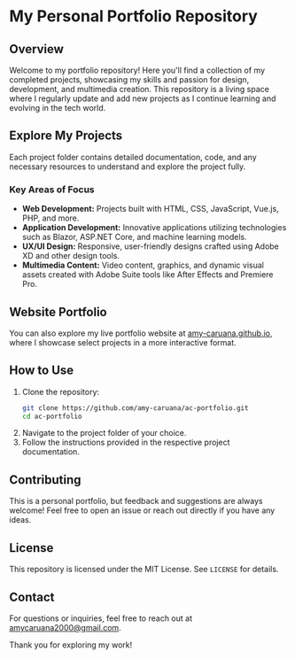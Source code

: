 # My Personal Portfolio Repository

## Overview

Welcome to my portfolio repository! Here you'll find a collection of my completed projects, showcasing my skills and passion for design, development, and multimedia creation. This repository is a living space where I regularly update and add new projects as I continue learning and evolving in the tech world.

## Explore My Projects

Each project folder contains detailed documentation, code, and any necessary resources to understand and explore the project fully.

### Key Areas of Focus

- **Web Development:** Projects built with HTML, CSS, JavaScript, Vue.js, PHP, and more.
- **Application Development:** Innovative applications utilizing technologies such as Blazor, ASP.NET Core, and machine learning models.
- **UX/UI Design:** Responsive, user-friendly designs crafted using Adobe XD and other design tools.
- **Multimedia Content:** Video content, graphics, and dynamic visual assets created with Adobe Suite tools like After Effects and Premiere Pro.

## Website Portfolio

You can also explore my live portfolio website at [amy-caruana.github.io](https://amy-caruana.github.io), where I showcase select projects in a more interactive format.

## How to Use

1. Clone the repository:
   ```bash
   git clone https://github.com/amy-caruana/ac-portfolio.git
   cd ac-portfolio
   ```
2. Navigate to the project folder of your choice.
3. Follow the instructions provided in the respective project documentation.

## Contributing

This is a personal portfolio, but feedback and suggestions are always welcome! Feel free to open an issue or reach out directly if you have any ideas.

## License

This repository is licensed under the MIT License. See `LICENSE` for details.

## Contact

For questions or inquiries, feel free to reach out at [amycaruana2000@gmail.com](mailto\:amycaruana2000@gmail.com).

Thank you for exploring my work!

